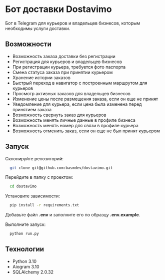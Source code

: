 
# Бот доставки Dostavimo

Бот в Telegram для курьеров и владельцев бизнесов, которым необходимы услуги доставки.


## Возможности

- Возможность заказа доставки без регистрации
- Регистрация для курьеров и владельцев бизнесов
- При регистрации курьера, требуется фото паспорта
- Смена статуса заказа при принятии курьером
- Хранение истории заказов
- Быстрый переход в навигатор с построенным маршрутом для курьеров
- Просмотр активных заказов для владельцев бизнесов
- Изменение цены после размещения заказа, если он еще не принят
- Уведомление для курьера, если цена была изменена перед принятием заказа
- Возможность свернуть заказ для курьеров
- Возможность менять личные данные в профиле бизнеса
- Возможность менять номер для связи в профиле курьера
- Возможность отменить заказ, если он еще не был принят курьером

## Запуск

Склонируйте репозиторий:

```bash
  git clone git@github.com:basmdev/dostavimo.git
```

Перейдите в папку с проектом:

```bash
  cd dostavimo
```

Установите зависимости:

```bash
  pip install -r requirements.txt
```

Добавьте файл **.env** и заполните его по образцу **.env.example**.

Выполните запуск:

```bash
  python run.py
```


## Технологии

- Python 3.10
- Aiogram 3.10
- SQLAlchemy 2.0.32
